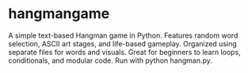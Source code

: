 # hangmangame
 A simple text-based Hangman game in Python. Features random word selection, ASCII art stages, and life-based gameplay. Organized using separate files for words and visuals. Great for beginners to learn loops, conditionals, and modular code. Run with python hangman.py.     

